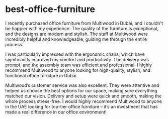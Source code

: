 # best-office-furniture

I recently purchased office furniture from Multiwood in Dubai, and I couldn't be happier with my experience. The quality of the furniture is exceptional, and the designs are modern and stylish. The staff at Multiwood were incredibly helpful and knowledgeable, guiding me through the entire process.

I was particularly impressed with the ergonomic chairs, which have significantly improved my comfort and productivity. The delivery was prompt, and the assembly team was efficient and professional. I highly recommend Multiwood to anyone looking for high-quality, stylish, and functional office furniture in Dubai.

Multiwood’s customer service was also excellent. They were attentive and helped us choose the best options for our space, making sure everything matched our vision. Delivery and setup were quick and smooth, making the whole process stress-free. I would highly recommend Multiwood to anyone in the UAE looking for top-tier office furniture – it’s an investment that has made a real difference in our office environment!
